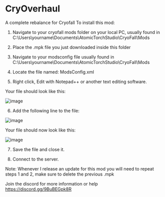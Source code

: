 # CryOverhaul
A complete rebalance for Cryofall
To install this mod: 
1. Navigate to your cryofall mods folder on your local PC, usually found in C:\Users\yourname\Documents\AtomicTorchStudio\CryoFall\Mods

2. Place the .mpk file you just downloaded inside this folder

3. Navigate to your modsconfig file usually found in C:\Users\yourname\Documents\AtomicTorchStudio\CryoFall\Mods

4. Locate the file named: ModsConfig.xml

5. Right click, Edit with Notepad++ or another text editing software.

Your file should look like this:

![image](https://user-images.githubusercontent.com/84551119/119069653-86b20e80-b9b4-11eb-8216-da5ddbd77630.png)


6. Add the following line to the file:  

![image](https://user-images.githubusercontent.com/84551119/119269777-6ad28680-bbc7-11eb-9b2e-da5eb73768a3.png)


Your file should now look like this:

![image](https://user-images.githubusercontent.com/84551119/119269769-5ee6c480-bbc7-11eb-8c67-ffd7aea7d641.png)




7. Save the file and close it.

8. Connect to the server.

Note:  Whenever I release an update for this mod you will need to repeat steps 1 and 2, make sure to delete the previous .mpk 

Join the discord for more information or help https://discord.gg/9BuBEGpk8R
